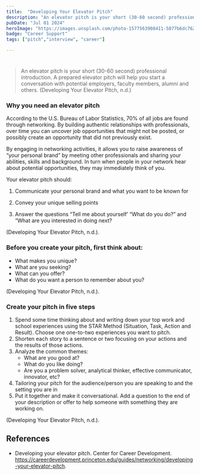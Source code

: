 ```yaml
---
title:  "Developing Your Elevator Pitch"
description: "An elevator pitch is your short (30-60 second) professional introduction. A prepared elevator pitch will help you start a  ..."
pubDate: "Jul 01 2024"
heroImage: "https://images.unsplash.com/photo-1577563908411-5077b6dc7624?q=80&w=2070&auto=format&fit=crop&ixlib=rb-4.0.3&ixid=M3wxMjA3fDB8MHxwaG90by1wYWdlfHx8fGVufDB8fHx8fA%3D%3D"
badge: "Career Support"
tags: ["pitch","interview", "career"]

---
```


# 

>An elevator pitch is your short (30-60 second) professional introduction. A prepared elevator pitch will help you start a conversation with potential employers, faculty members, alumni and others. (Developing Your Elevator Pitch, n.d.)


### Why you need an elevator pitch

According to the U.S. Bureau of Labor Statistics, 70% of all jobs are found through networking. By building authentic relationships with professionals, over time you can uncover job opportunities that might not be posted, or possibly create an opportunity that did not previously exist.

By engaging in networking activities, it allows you to raise awareness of “your personal brand” by meeting other professionals and sharing your abilities, skills and background. In turn when people in your network hear about potential opportunities, they may immediately think of you.

Your elevator pitch should:

1. Communicate your personal brand and what you want to be known for

2. Convey your unique selling points

3. Answer the questions “Tell me about yourself’ “What do you do?” and “What are you interested in doing next?

(Developing Your Elevator Pitch, n.d.).

### Before you create your pitch, first think about:

- What makes you unique?
- What are you seeking?
- What can you offer?
- What do you want a person to remember about you?

(Developing Your Elevator Pitch, n.d.).

### Create your pitch in five steps

1. Spend some time thinking about and writing down your top work and school experiences using the STAR Method (Situation, Task, Action and Result). Choose one one-to-two experiences you want to pitch.
2. Shorten each story to a sentence or two focusing on your actions and the results of those actions.
3. Analyze the common themes:
    - What are you good at?
    - What do you like doing?
    - Are you a problem solver, analytical thinker, effective communicator, innovator, etc?
4. Tailoring your pitch for the audience/person you are speaking to and the setting you are in
5. Put it together and make it conversational. Add a question to the end of your description or offer to help someone with something they are working on. 

(Developing Your Elevator Pitch, n.d.).


## References

- Developing your elevator pitch. Center for Career Development. https://careerdevelopment.princeton.edu/guides/networking/developing-your-elevator-pitch.